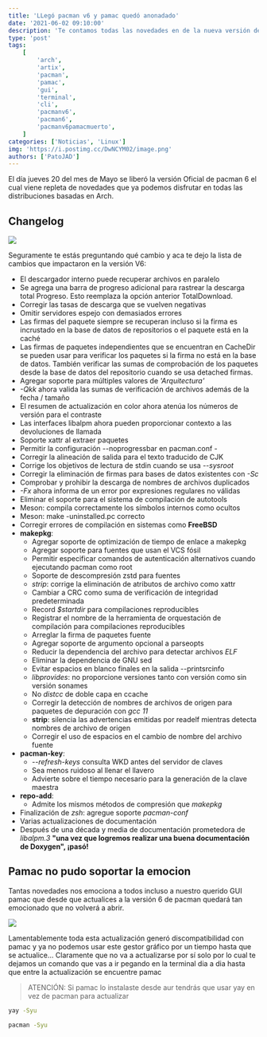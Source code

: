 ```yaml
---
title: 'LLegó pacman v6 y pamac quedó anonadado'
date: '2021-06-02 09:10:00'
description: 'Te contamos todas las novedades en de la nueva versión de pacman y que es lo que está pasando con la mítica GUI pamac'
type: 'post'
tags:
    [
        'arch',
        'artix',
        'pacman',
        'pamac',
        'gui',
        'terminal',
        'cli',
        'pacmanv6',
        'pacman6',
        'pacmanv6pamacmuerto',
    ]
categories: ['Noticias', 'Linux']
img: 'https://i.postimg.cc/DwNCYM02/image.png'
authors: ['PatoJAD']
---
```


El día jueves 20 del mes de Mayo se liberó la versión Oficial de pacman 6 el cual viene repleta de novedades que ya podemos disfrutar en todas las distribuciones basadas en Arch.

## Changelog

![](https://i.postimg.cc/DwNCYM02/image.png)

Seguramente te estás preguntando qué cambio y aca te dejo la lista de cambios que impactaron en la versión V6:

-   El descargador interno puede recuperar archivos en paralelo
-   Se agrega una barra de progreso adicional para rastrear la descarga total Progreso. Esto reemplaza la opción anterior TotalDownload.
-   Corregir las tasas de descarga que se vuelven negativas
-   Omitir servidores espejo con demasiados errores
-   Las firmas del paquete siempre se recuperan incluso si la firma es incrustado en la base de datos de repositorios o el paquete está en la caché
-   Las firmas de paquetes independientes que se encuentran en CacheDir se pueden usar para verificar los paquetes si la firma no está en la base de datos. También verificar las sumas de comprobación de los paquetes desde la base de datos del repositorio cuando se usa detached firmas.
-   Agregar soporte para múltiples valores de _'Arquitectura'_
-   _-Qkk_ ahora valida las sumas de verificación de archivos además de la fecha / tamaño
-   El resumen de actualización en color ahora atenúa los números de versión para el contraste
-   Las interfaces libalpm ahora pueden proporcionar contexto a las devoluciones de llamada
-   Soporte xattr al extraer paquetes
-   Permitir la configuración --noprogressbar en pacman.conf -
-   Corregir la alineación de salida para el texto traducido de CJK
-   Corrige los objetivos de lectura de stdin cuando se usa _--sysroot_
-   Corregir la eliminación de firmas para bases de datos existentes con _-Sc_
-   Comprobar y prohibir la descarga de nombres de archivos duplicados
-   _-Fx_ ahora informa de un error por expresiones regulares no válidas
-   Eliminar el soporte para el sistema de compilación de autotools
-   Meson: compila correctamente los símbolos internos como ocultos
-   Meson: make -uninstalled.pc correcto
-   Corregir errores de compilación en sistemas como **FreeBSD**
-   **makepkg**:
    -   Agregar soporte de optimización de tiempo de enlace a makepkg
    -   Agregar soporte para fuentes que usan el VCS fósil
    -   Permitir especificar comandos de autenticación alternativos cuando ejecutando pacman como root
    -   Soporte de descompresión zstd para fuentes
    -   _strip_: corrige la eliminación de atributos de archivo como xattr
    -   Cambiar a CRC como suma de verificación de integridad predeterminada
    -   Record _$startdir_ para compilaciones reproducibles
    -   Registrar el nombre de la herramienta de orquestación de compilación para compilaciones reproducibles
    -   Arreglar la firma de paquetes fuente
    -   Agregar soporte de argumento opcional a parseopts
    -   Reducir la dependencia del archivo para detectar archivos _ELF_
    -   Eliminar la dependencia de GNU sed
    -   Evitar espacios en blanco finales en la salida --printsrcinfo
    -   _libprovides_: no proporcione versiones tanto con versión como sin versión sonames
    -   No _distcc_ de doble capa en ccache
    -   Corregir la detección de nombres de archivos de origen para paquetes de depuración con _gcc 11_
    -   **strip**: silencia las advertencias emitidas por readelf mientras detecta nombres de archivo de origen
    -   Corregir el uso de espacios en el cambio de nombre del archivo fuente
-   **pacman-key**:
    -   _--refresh-keys_ consulta WKD antes del servidor de claves
    -   Sea menos ruidoso al llenar el llavero
    -   Advierte sobre el tiempo necesario para la generación de la clave maestra
-   **repo-add**:
    -   Admite los mismos métodos de compresión que _makepkg_
-   Finalización de _zsh_: agregue soporte _pacman-conf_
-   Varias actualizaciones de documentación
-   Después de una década y media de documentación prometedora de _libalpm.3_ **"una vez que logremos realizar una buena documentación de Doxygen", ¡pasó!**

## Pamac no pudo soportar la emocion

Tantas novedades nos emociona a todos incluso a nuestro querido GUI pamac que desde que actualices a la versión 6 de pacman quedará tan emocionado que no volverá a abrir.

![](https://c2.staticflickr.com/2/1739/40662649560_57b7477f00_o.png)

Lamentablemente toda esta actualización generó discompatibilidad con pamac y ya no podemos usar este gestor gráfico por un tiempo hasta que se actualice… Claramente que no va a actualizarse por sí solo por lo cual te dejamos un comando que vas a ir pegando en la terminal dia a dia hasta que entre la actualización se encuentre pamac

> ATENCIÓN: Si pamac lo instalaste desde aur tendrás que usar yay en vez de pacman para actualizar

```bash
yay -Syu
```

```bash
pacman -Syu
```
